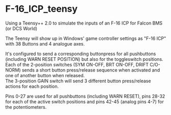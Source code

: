 # F-16_ICP_teensy
Using a Teensy++ 2.0 to simulate the inputs of an F-16 ICP for Falcon BMS (or DCS World)

The Teensy will show up in Windows' game controller settings as "F-16 ICP" with 38 Buttons and 4 analogue axes.

It's configured to send a corresponding buttonpress for all pushbuttons (including WARN RESET POSITION) but also for the toggleswitch positions.  
Each of the 2-position switches (SYM ON-OFF, BRT ON-OFF, DRIFT C/O-NORM) sends a short button press/release sequence when activated and one of another button when released.  
The 3-position GAIN switch will send 3 different button press/release actions for each position.

Pins 0-27 are used for all pushbuttons (including WARN RESET), pins 28-32 for each of the active switch positions and pins 42-45 (analog pins 4-7) for the potentiometers.
